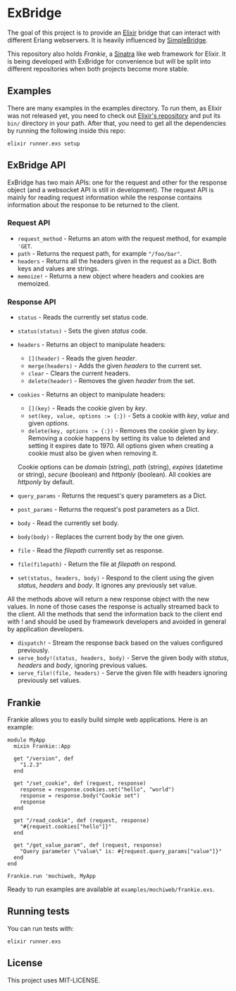 # ExBridge

The goal of this project is to provide an [Elixir](https://github.com/josevalim/elixir) bridge that can interact with different Erlang webservers. It is heavily influenced by [SimpleBridge](https://github.com/nitrogen/simple_bridge).

This repository also holds *Frankie*, a [Sinatra](https://github.com/sinatra/sinatra) like web framework for Elixir. It is being developed with ExBridge for convenience but will be split into different repositories when both projects become more stable.

## Examples

There are many examples in the examples directory. To run them, as Elixir was not released yet, you need to check out [Elixir's repository](https://github.com/josevalim/elixir) and put its `bin/` directory in your path. After that, you need to get all the dependencies by running the following inside this repo:

    elixir runner.exs setup

## ExBridge API

ExBridge has two main APIs: one for the request and other for the response object (and a websocket API is still in development). The request API is mainly for reading request information while the response contains information about the response to be returned to the client.

### Request API

* `request_method` - Returns an atom with the request method, for example `'GET`.
* `path` - Returns the request path, for example `"/foo/bar"`.
* `headers` - Returns all the headers given in the request as a Dict. Both keys and values are strings.
* `memoize!` - Returns a new object where headers and cookies are memoized.

### Response API

* `status` - Reads the currently set status code.
* `status(status)` - Sets the given *status* code.

* `headers` - Returns an object to manipulate headers:
    * `[](header)` - Reads the given *header*.
    * `merge(headers)` - Adds the given *headers* to the current set.
    * `clear` - Clears the current headers.
    * `delete(header)` - Removes the given *header* from the set.

* `cookies` - Returns an object to manipulate headers:
    * `[](key)` - Reads the cookie given by *key*.
    * `set(key, value, options := {:})` - Sets a cookie with *key*, *value* and given *options*.
    * `delete(key, options := {:})` - Removes the cookie given by *key*. Removing a cookie happens by setting its value to deleted and setting it expires date to 1970. All options given when creating a cookie must also be given when removing it.

    Cookie options can be *domain* (string), *path* (string), *expires* (datetime or string), *secure* (boolean) and *httponly* (boolean). All cookies are *httponly* by default.

* `query_params` - Returns the request's query parameters as a Dict.
* `post_params` - Returns the request's post parameters as a Dict.

* `body` - Read the currently set body.
* `body(body)` - Replaces the current body by the one given.

* `file` - Read the *filepath* currently set as response.
* `file(filepath)` - Return the file at *filepath* on respond.

* `set(status, headers, body)` - Respond to the client using the given *status*, *headers* and *body*. It ignores any previously set value.

All the methods above will return a new response object with the new values. In none of those cases the response is actually streamed back to the client. All the methods that send the information back to the client end with ! and should be used by framework developers and avoided in general by application developers.

* `dispatch!` - Stream the response back based on the values configured previously.
* `serve_body!(status, headers, body)` - Serve the given body with *status*, *headers* and *body*, ignoring previous values.
* `serve_file!(file, headers)` - Serve the given file with headers ignoring previously set values.

## Frankie

Frankie allows you to easily build simple web applications. Here is an example:

    module MyApp
      mixin Frankie::App
    
      get "/version", def
        "1.2.3"
      end
      
      get "/set_cookie", def (request, response)
        response = response.cookies.set("hello", "world")
        response = response.body("Cookie set")
        response
      end
      
      get "/read_cookie", def (request, response)
        "#{request.cookies["hello"]}"
      end
      
      get "/get_value_param", def (request, response)
        "Query parameter \"value\" is: #{request.query_params["value"]}"
      end
    end
    
    Frankie.run 'mochiweb, MyApp

Ready to run examples are available at `examples/mochiweb/frankie.exs`.

## Running tests

You can run tests with:

    elixir runner.exs
    
## License

This project uses MIT-LICENSE.
